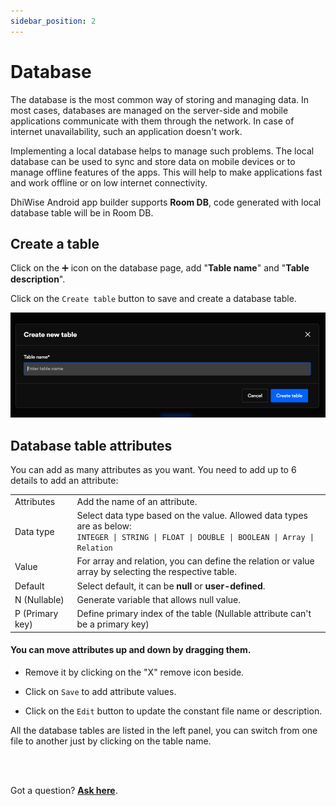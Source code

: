```yaml
---
sidebar_position: 2
---
```


# Database

The database is the most common way of storing and managing data. In most cases, databases are managed on the server-side and mobile applications communicate with them through the network. In case of internet unavailability, such an application doesn't work.

Implementing a local database helps to manage such problems. The local database can be used to sync and store data on mobile devices or to manage offline features of the apps. This will help to make applications fast and work offline or on low internet connectivity.

DhiWise Android app builder supports **Room DB**, code generated with local database table will be in Room DB.

## Create a table

Click on the ➕ icon on the database page, add "**Table name**" and "**Table description**".

Click on the `Create table` button to save and create a database table.

![Example banner](../img/createtable.png)

## Database table attributes

You can add as many attributes as you want. You need to add up to 6 details to add an attribute:

<table>
    <tr>
        <td>Attributes</td>
        <td>Add the name of an attribute.</td>
    </tr>
    <tr>
        <td>Data type</td>
        <td>Select data type based on the value. Allowed data types are as below: <br/>
        <code>INTEGER | STRING | FLOAT | DOUBLE | BOOLEAN | Array | Relation</code>
        </td>
    </tr>
    <tr>
        <td>Value</td>
        <td>For array and relation, you can define the relation or value array by selecting the respective table. </td>
    </tr>
    <tr>
        <td>Default</td>
        <td>Select default, it can be <b>null</b> or <b>user-defined</b>.</td>
    </tr><tr>
        <td>N (Nullable)</td>
        <td>Generate variable that allows null value.</td>
    </tr>
    <tr>
        <td>P (Primary key)</td>
        <td>Define primary index of the table (Nullable attribute can't be a primary key)</td>
    </tr>
</table>

#### You can move attributes up and down by dragging them.

- Remove it by clicking on the "X" remove icon beside.

- Click on `Save` to add attribute values.

- Click on the `Edit` button to update the constant file name or description.

All the database tables are listed in the left panel, you can switch from one file to another just by clicking on the table name.


<br/>
<br/>

Got a question? [**Ask here**](https://discord.com/invite/rFMnCG5MZ7).